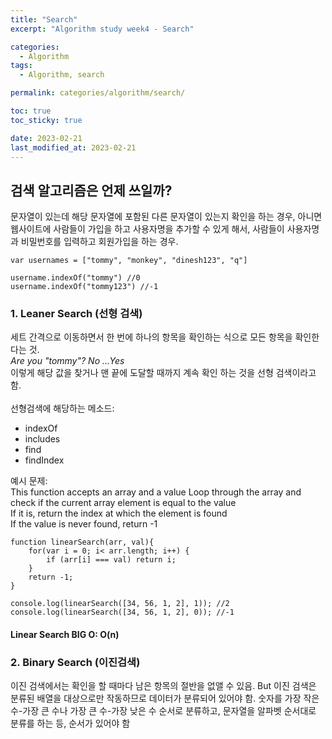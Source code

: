 ```yaml
---
title: "Search"
excerpt: "Algorithm study week4 - Search"

categories:
  - Algorithm
tags:
  - Algorithm, search

permalink: categories/algorithm/search/

toc: true
toc_sticky: true

date: 2023-02-21
last_modified_at: 2023-02-21
---
```


## 검색 알고리즘은 언제 쓰일까? 
문자열이 있는데 해당 문자열에 포함된 다른 문자열이 있는지 확인을 하는 경우, 아니면 웹사이트에 사람들이 가입을 하고 사용자명을 추가할 수 있게 해서, 사람들이 사용자명과 비밀번호를 입력하고 회원가입을 하는 경우.
~~~
var usernames = ["tommy", "monkey", "dinesh123", "q"]

username.indexOf("tommy") //0
username.indexOf("tommy123") //-1 
~~~

### 1. Leaner Search (선형 검색)
세트 간격으로 이동하면서 한 번에 하나의 항목을 확인하는 식으로 모든 항목을 확인한다는 것.
    <br><i>Are you "tommy"? No ...Yes</i> <br>
이렇게 해당 값을 찾거나 맨 끝에 도달할 때까지 계속 확인 하는 것을 선형 검색이라고 함. <br><br> 선형검색에 해당하는 메소드:
   - indexOf
   - includes
   - find
   - findIndex
   
예시 문제:<br>
This function accepts an array and a value
Loop through the array and check if the current array element is equal to the value <br>
If it is, return the index at which the element is found<br>
If the value is never found, return -1

~~~
function linearSearch(arr, val){
    for(var i = 0; i< arr.length; i++) {
        if (arr[i] === val) return i;
    }
    return -1;
}

console.log(linearSearch([34, 56, 1, 2], 1)); //2
console.log(linearSearch([34, 56, 1, 2], 0)); //-1

~~~

#### Linear Search BIG O: O(n)

### 2. Binary Search (이진검색)
이진 검색에서는 확인을 할 때마다 남은 항목의 절반을 없앨 수 있음. But 이진 검색은 분류된 배열을 대상으로만 작동하므로 데이터가 분류되어 있어야 함. 숫자를 가장 작은 수-가장 큰 수나  가장 큰 수-가장 낮은 수 순서로 분류하고, 문자열을 알파벳 순서대로 분류를 하는 등, 순서가 있어야 함

